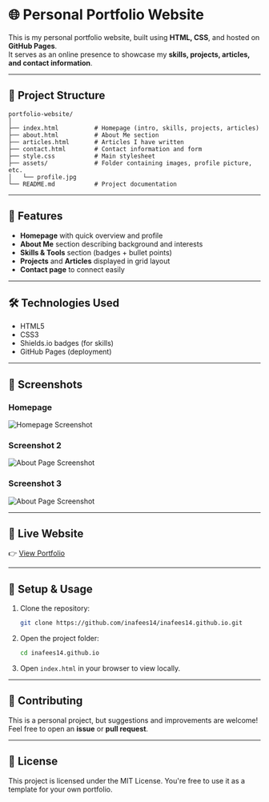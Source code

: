# 🌐 Personal Portfolio Website

This is my personal portfolio website, built using **HTML, CSS**, and hosted on **GitHub Pages**.  
It serves as an online presence to showcase my **skills, projects, articles, and contact information**.

---

## 📂 Project Structure

```
portfolio-website/
│
├── index.html          # Homepage (intro, skills, projects, articles)
├── about.html          # About Me section
├── articles.html       # Articles I have written
├── contact.html        # Contact information and form
├── style.css           # Main stylesheet
├── assets/             # Folder containing images, profile picture, etc.
│   └── profile.jpg
└── README.md           # Project documentation
```

---

## 🚀 Features

- **Homepage** with quick overview and profile  
- **About Me** section describing background and interests  
- **Skills & Tools** section (badges + bullet points)  
- **Projects** and **Articles** displayed in grid layout  
- **Contact page** to connect easily  

---

## 🛠️ Technologies Used

- HTML5  
- CSS3  
- Shields.io badges (for skills)  
- GitHub Pages (deployment)

---

## 📸 Screenshots

### Homepage
![Homepage Screenshot](assets/homepage.jpg)

### Screenshot 2
![About Page Screenshot](assets/ss1.jpg)

### Screenshot 3
![About Page Screenshot](assets/ss2.jpg)

---

## 🔗 Live Website

👉 [View Portfolio](https://inafees14.github.io/)

---

## 📝 Setup & Usage

1. Clone the repository:
   ```bash
   git clone https://github.com/inafees14/inafees14.github.io.git
   ```

2. Open the project folder:
   ```bash
   cd inafees14.github.io
   ```

3. Open `index.html` in your browser to view locally.

---

## 🤝 Contributing

This is a personal project, but suggestions and improvements are welcome! Feel free to open an **issue** or **pull request**.

---

## 📜 License

This project is licensed under the MIT License. You're free to use it as a template for your own portfolio.

